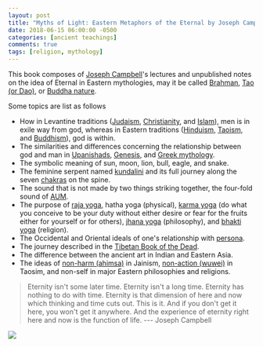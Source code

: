 ```yaml
---
layout: post
title: "Myths of Light: Eastern Metaphors of the Eternal by Joseph Campbell"
date: 2018-06-15 06:00:00 -0500
categories: [ancient teachings]
comments: true
tags: [religion, mythology]
---
```


This book composes of [Joseph Campbell](https://en.wikipedia.org/wiki/Joseph_Campbell)'s
lectures and unpublished notes on the idea of Eternal in Eastern mythologies,
may it be called [Brahman](https://en.wikipedia.org/wiki/Brahman),
[Tao (or Dao)](https://en.wikipedia.org/wiki/Tao),
or [Buddha nature](https://en.wikipedia.org/wiki/Buddha-nature).

Some topics are list as follows

* How in Levantine traditions ([Judaism](https://en.wikipedia.org/wiki/Judaism),
  [Christianity](https://en.wikipedia.org/wiki/Christianity),
  and [Islam](https://en.wikipedia.org/wiki/Islam)), men is in exile way from god,
  whereas in Eastern traditions ([Hinduism](https://en.wikipedia.org/wiki/Hinduism),
  [Taoism](https://en.wikipedia.org/wiki/Taoism), and [Buddhism](https://en.wikipedia.org/wiki/Buddhism)), god is within.
* The similarities and differences concerning the relationship between god and
  man in [Upanishads](https://en.wikipedia.org/wiki/Upanishads),
  [Genesis](https://en.wikipedia.org/wiki/Book_of_Genesis), and [Greek mythology](https://en.wikipedia.org/wiki/Greek_mythology).
* The symbolic meaning of sun, moon, lion, bull, eagle, and snake.
* The feminine serpent named [kundalini](https://en.wikipedia.org/wiki/Kundalini)
  and its full journey along the seven [chakras](https://en.wikipedia.org/wiki/Chakra) on the spine.
* The sound that is not made by two things striking together, the four-fold sound of [AUM](https://en.wikipedia.org/wiki/Om).
* The purpose of [raja yoga](https://en.wikipedia.org/wiki/R%C4%81ja_yoga),
  hatha yoga (physical), [karma yoga](https://en.wikipedia.org/wiki/Karma_yoga)
  (do what you conceive to be your duty without either desire or fear for the fruits either for yourself or for others),
  [jhana yoga](https://en.wikipedia.org/wiki/Jnana_yoga) (philosophy),
  and [bhakti yoga](https://en.wikipedia.org/wiki/Bhakti_yoga) (religion).
* The Occidental and Oriental ideals of one's relationship with [persona](https://en.wikipedia.org/wiki/Persona_(psychology)).
* The journey described in the [Tibetan Book of the Dead](https://en.wikipedia.org/wiki/Bardo_Thodol).
* The difference between the ancient art in Indian and Eastern Asia.
* The ideas of [non-harm (ahimsa)](https://en.wikipedia.org/wiki/Ahimsa) in Jainism,
  [non-action (wuwei)](https://en.wikipedia.org/wiki/Wu_wei) in Taosim, and
  non-self in major Eastern philosophies and religions.

> Eternity isn't some later time. Eternity isn't a long time. Eternity has nothing to do with time. Eternity is that dimension of here and now which thinking and time cuts out. This is it. And if you don't get it here, you won't get it anywhere. And the experience of eternity right here and now is the function of life.  --- Joseph Campbell

<a target="_blank"  href="https://www.amazon.com/gp/product/1608681092/ref=as_li_tl?ie=UTF8&camp=1789&creative=9325&creativeASIN=1608681092&linkCode=as2&tag=nosarthur2016-20&linkId=994d12c85f87818a973b64b7c7ad89af"><img border="0" src="//ws-na.amazon-adsystem.com/widgets/q?_encoding=UTF8&MarketPlace=US&ASIN=1608681092&ServiceVersion=20070822&ID=AsinImage&WS=1&Format=_SL250_&tag=nosarthur2016-20" ></a><img src="//ir-na.amazon-adsystem.com/e/ir?t=nosarthur2016-20&l=am2&o=1&a=1608681092" width="1" height="1" border="0" alt="" style="border:none !important; margin:0px !important;" />
